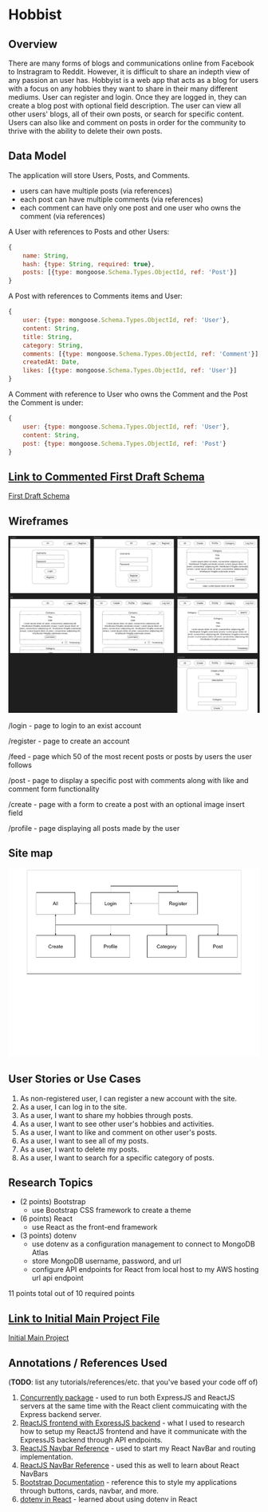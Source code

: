 # Hobbist

## Overview

There are many forms of blogs and communications online from Facebook to Instragram to Reddit. However, it is difficult to share an indepth view of any passion an user has. Hobbyist is a web app that acts as a blog for users with a focus on any hobbies they want to share in their many different mediums. User can register and login. Once they are logged in, they can create a blog post with optional field description. The user can view all other users' blogs, all of their own posts, or search for specific content. Users can also like and comment on posts in order for the community to thrive with the ability to delete their own posts.

## Data Model

The application will store Users, Posts, and Comments.

* users can have multiple posts (via references)
* each post can have multiple comments (via references)
* each comment can have only one post and one user who owns the comment (via references)

A User with references to Posts and other Users:

```javascript
{
	name: String,
	hash: {type: String, required: true},
 	posts: [{type: mongoose.Schema.Types.ObjectId, ref: 'Post'}]
}
```

A Post with references to Comments items and User:

```javascript
{
	user: {type: mongoose.Schema.Types.ObjectId, ref: 'User'},
	content: String,
	title: String,
	category: String,
  	comments: [{type: mongoose.Schema.Types.ObjectId, ref: 'Comment'}],
  	createdAt: Date,
  	likes: [{type: mongoose.Schema.Types.ObjectId, ref: 'User'}]
}
```

A Comment with reference to User who owns the Comment and the Post the Comment is under:

```javascript
{
	user: {type: mongoose.Schema.Types.ObjectId, ref: 'User'},
	content: String,
	post: {type: mongoose.Schema.Types.ObjectId, ref: 'Post'}
}
```


## [Link to Commented First Draft Schema](db.mjs) 

[First Draft Schema](/server/src/db.mjs)

## Wireframes

![Wireframe](documentation/wireframe.png)

/login - page to login to an exist account

/register - page to create an account

/feed - page which 50 of the most recent posts or posts by users the user follows

/post - page to display a specific post with comments along with like and comment form functionality

/create - page with a form to create a post with an optional image insert field

/profile - page displaying all posts made by the user

## Site map

![Site Map](documentation/sitemap.png)

## User Stories or Use Cases

1. As non-registered user, I can register a new account with the site.
2. As a user, I can log in to the site.
3. As a user, I want to share my hobbies through posts.
4. As a user, I want to see other user's hobbies and activities.
5. As a user, I want to like and comment on other user's posts.
6. As a user, I want to see all of my posts.
7. As a user, I want to delete my posts.
8. As a user, I want to search for a specific category of posts.

## Research Topics

* (2 points) Bootstrap
    * use Bootstrap CSS framework to create a theme
* (6 points) React
    * use React as the front-end framework
* (3 points) dotenv
    * use dotenv as a configuration management to connect to MongoDB Atlas
    * store MongoDB username, password, and url
    * configure API endpoints for React from local host to my AWS hosting url api endpoint

11 points total out of 10 required points


## [Link to Initial Main Project File](app.mjs) 

[Initial Main Project](app.mjs)

## Annotations / References Used

(__TODO__: list any tutorials/references/etc. that you've based your code off of)

1. [Concurrently package](https://www.npmjs.com/package/concurrently) - used to run both ExpressJS and ReactJS servers at the same time with the React client commuicating with the Express backend server.
2. [ReactJS frontend with ExpressJS backend](https://www.freecodecamp.org/news/how-to-create-a-react-app-with-a-node-backend-the-complete-guide/) - what I used to research how to setup my ReactJS frontend and have it communicate with the ExpressJS backend through API endpoints.
3. [ReactJS Navbar Reference](https://react-bootstrap.github.io/utilities/transitions/) - used to start my React NavBar and routing implementation.
4. [ReactJS NavBar Reference](https://retool.com/blog/building-a-react-navbar/) - used this as well to learn about React NavBars
5. [Bootstrap Documentation](https://getbootstrap.com/docs/4.0/getting-started/introduction/) - reference this to style my applications through buttons, cards, navbar, and more.
6. [dotenv in React](https://create-react-app.dev/docs/adding-custom-environment-variables/) - learned about using dotenv in React
